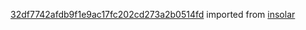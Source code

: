 [32df7742afdb9f1e9ac17fc202cd273a2b0514fd](https://github.com/insolar/insolar/commit/32df7742afdb9f1e9ac17fc202cd273a2b0514fd) imported from [insolar](https://github.com/insolar/insolar)
